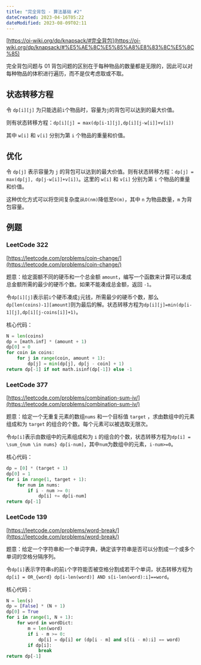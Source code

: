 ```yaml
---
title: "完全背包 - 算法基础 #2"
dateCreated: 2023-04-16T05:22
dateModified: 2023-08-09T02:11
---
```


[https://oi-wiki.org/dp/knapsack/#完全背包](https://oi-wiki.org/dp/knapsack/#%E5%AE%8C%E5%85%A8%E8%83%8C%E5%8C%85) 

完全背包问题与 01 背包问题的区别在于每种物品的数量都是无限的，因此可以对每种物品的体积进行遍历，而不是仅考虑取或不取。

## 状态转移方程

令 `dp[i][j]` 为只能选前`i`个物品时，容量为`j`的背包可以达到的最大价值。

则有状态转移方程：`dp[i][j] = max(dp[i-1][j],dp[i][j-w[i]]+v[i])`

其中 `w[i]` 和 `v[i]` 分别为第 `i` 个物品的重量和价值。

## 优化

令 `dp[j]` 表示容量为 `j` 的背包可以达到的最大价值。则有状态转移方程：`dp[j] = max(dp[j], dp[j-w[i]]+v[i])`。这里的 `w[i]` 和 `v[i]` 分别为第 `i` 个物品的重量和价值。

这种优化方式可以将空间复杂度从`O(nm)`降低至`O(m)`，其中 `n` 为物品数量，`m` 为背包容量。

## 例题

### LeetCode 322

[https://leetcode.com/problems/coin-change/](https://leetcode.com/problems/coin-change/) 

题意：给定面额不同的硬币和一个总金额 `amount`，编写一个函数来计算可以凑成总金额所需的最少的硬币个数。如果不能凑成总金额，返回 `-1`。

令`dp[i][j]`表示前`i`个硬币凑成`j`元钱，所需最少的硬币个数，那么`dp[len(coins)-1][amount]`则为最后的解。状态转移方程为`dp[i][j]=min(dp[i-1][j],dp[i][j-coins[i]]+1)`。

核心代码：

```python
N = len(coins)
dp = [math.inf] * (amount + 1)
dp[0] = 0
for coin in coins:
    for j in range(coin, amount + 1):
        dp[j] = min(dp[j], dp[j - coin] + 1)
return dp[-1] if not math.isinf(dp[-1]) else -1
```

### LeetCode 377

[https://leetcode.com/problems/combination-sum-iv/](https://leetcode.com/problems/combination-sum-iv/) 

题意：给定一个无重复元素的数组`nums` 和一个目标值 `target` ，求由数组中的元素组成和为 `target` 的组合的个数。每个元素可以被选取无限次。

令`dp[i]`表示由数组中的元素组成和为 `i` 的组合的个数，状态转移方程为`dp[i] = \sum_{num \in nums} dp[i-num]`，其中`num`为数组中的元素，`i-num>=0`。

核心代码：

```python
dp = [0] * (target + 1)
dp[0] = 1
for i in range(1, target + 1):
    for num in nums:
        if i - num >= 0:
            dp[i] += dp[i-num]
return dp[-1]
```

### LeetCode 139

[https://leetcode.com/problems/word-break/](https://leetcode.com/problems/word-break/) 

题意：给定一个字符串和一个单词字典，确定该字符串是否可以分割成一个或多个单词的空格分隔序列。

令`dp[i]`表示字符串`s`的前`i`个字符能否被空格分割成若干个单词，状态转移方程为`dp[i] = OR_{word} dp[i-len(word)] AND s[i-len(word):i]==word`。

核心代码：

```python
N = len(s)
dp = [False] * (N + 1)
dp[0] = True
for i in range(1, N + 1):
    for word in wordDict:
        m = len(word)
        if i - m >= 0:
            dp[i] = dp[i] or (dp[i - m] and s[(i - m):i] == word)
        if dp[i]:
            break
return dp[-1]
```
